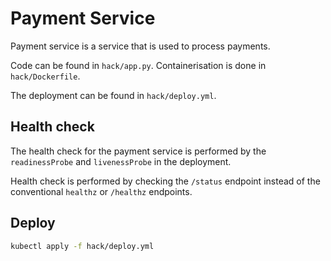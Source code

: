 # Payment Service

Payment service is a service that is used to process payments.

Code can be found in `hack/app.py`. Containerisation is done in `hack/Dockerfile`.

The deployment can be found in `hack/deploy.yml`.

## Health check

The health check for the payment service is performed by the `readinessProbe` and `livenessProbe` in the deployment.

Health check is performed by checking the `/status` endpoint instead of the conventional `healthz` or `/healthz` endpoints.

## Deploy

```bash
kubectl apply -f hack/deploy.yml
```
